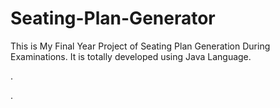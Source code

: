 # Seating-Plan-Generator

This is My Final Year Project of Seating Plan Generation During Examinations. It is totally developed using Java Language.












.

























































































































































































































.






































